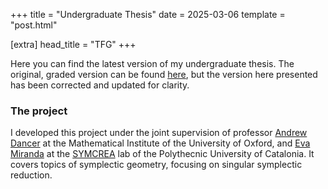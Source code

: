 +++
title = "Undergraduate Thesis"
date = 2025-03-06
template = "post.html"

[extra]
head_title  = "TFG"
+++

Here you can find the latest version of my undergraduate thesis. The original, graded version can be found [here](https://upcommons.upc.edu/), but the version here presented has been corrected and updated for clarity.

### The project
I developed this project under the joint supervision of professor [Andrew Dancer](https://www.maths.ox.ac.uk/people/andrew.dancer) at the Mathematical Institute of the University of Oxford, and [Eva Miranda](https://web.mat.upc.edu/eva.miranda/nova/) at the [SYMCREA](https://sites.google.com/upc.edu/symcrea/) lab of the Polythecnic University of Catalonia. It covers topics of symplectic geometry, focusing on singular symplectic reduction.